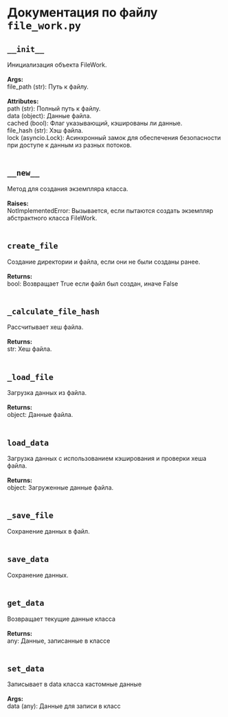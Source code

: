 # Документация по файлу `file_work.py`

## `__init__`<br>
Инициализация объекта FileWork.<br>
<br>
**Args:**<br>
file_path (str): Путь к файлу.<br>
<br>
**Attributes:**<br>
path (str): Полный путь к файлу.<br>
data (object): Данные файла.<br>
cached (bool): Флаг указывающий, кэшированы ли данные.<br>
file_hash (str): Хэш файла.<br>
lock (asyncio.Lock): Асинхронный замок для обеспечения безопасности при доступе к данным из разных потоков.<br>
<br>
## `__new__`<br>
Метод для создания экземпляра класса.<br>
<br>
**Raises:**<br>
NotImplementedError: Вызывается, если пытаются создать экземпляр абстрактного класса FileWork.<br>
<br>
## `create_file`<br>
Создание директории и файла, если они не были созданы ранее.<br>
<br>
**Returns:**<br>
bool: Возвращает True если файл был создан, иначе False<br>
<br>
## `_calculate_file_hash`<br>
Рассчитывает хеш файла.<br>
<br>
**Returns:**<br>
str: Хеш файла.<br>
<br>
## `_load_file`<br>
Загрузка данных из файла.<br>
<br>
**Returns:**<br>
object: Данные файла.<br>
<br>
## `load_data`<br>
Загрузка данных с использованием кэширования и проверки хеша файла.<br>
<br>
**Returns:**<br>
object: Загруженные данные файла.<br>
<br>
## `_save_file`<br>
Сохранение данных в файл.<br>
<br>
## `save_data`<br>
Сохранение данных.<br>
<br>
## `get_data`<br>
Возвращает текущие данные класса<br>
<br>
**Returns:**<br>
any: Данные, записанные в классе<br>
<br>
## `set_data`<br>
Записывает в data класса кастомные данные<br>
<br>
**Args:**<br>
data (any): Данные для записи в класс<br>
<br>
